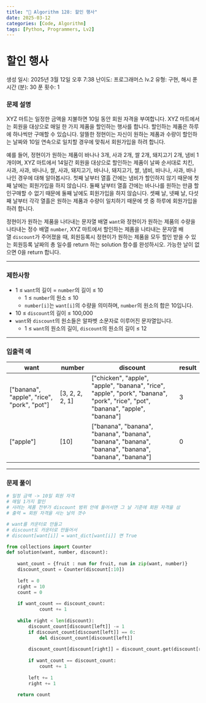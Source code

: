 ```yaml
---
title: "🧠 Algorithm 128: 할인 행사"
date: 2025-03-12
categories: [Code, Algorithm]
tags: [Python, Programmers, Lv2]
---
```


# 할인 행사

생성 일시: 2025년 3월 12일 오후 7:38
난이도: 프로그래머스 lv.2
유형: 구현, 해시
푼 시간 (분): 30
푼 횟수: 1

### **문제 설명**

XYZ 마트는 일정한 금액을 지불하면 10일 동안 회원 자격을 부여합니다. XYZ 마트에서는 회원을 대상으로 매일 한 가지 제품을 할인하는 행사를 합니다. 할인하는 제품은 하루에 하나씩만 구매할 수 있습니다. 알뜰한 정현이는 자신이 원하는 제품과 수량이 할인하는 날짜와 10일 연속으로 일치할 경우에 맞춰서 회원가입을 하려 합니다.

예를 들어, 정현이가 원하는 제품이 바나나 3개, 사과 2개, 쌀 2개, 돼지고기 2개, 냄비 1개이며, XYZ 마트에서 14일간 회원을 대상으로 할인하는 제품이 날짜 순서대로 치킨, 사과, 사과, 바나나, 쌀, 사과, 돼지고기, 바나나, 돼지고기, 쌀, 냄비, 바나나, 사과, 바나나인 경우에 대해 알아봅시다. 첫째 날부터 열흘 간에는 냄비가 할인하지 않기 때문에 첫째 날에는 회원가입을 하지 않습니다. 둘째 날부터 열흘 간에는 바나나를 원하는 만큼 할인구매할 수 없기 때문에 둘째 날에도 회원가입을 하지 않습니다. 셋째 날, 넷째 날, 다섯째 날부터 각각 열흘은 원하는 제품과 수량이 일치하기 때문에 셋 중 하루에 회원가입을 하려 합니다.

정현이가 원하는 제품을 나타내는 문자열 배열 `want`와 정현이가 원하는 제품의 수량을 나타내는 정수 배열 `number`, XYZ 마트에서 할인하는 제품을 나타내는 문자열 배열 `discount`가 주어졌을 때, 회원등록시 정현이가 원하는 제품을 모두 할인 받을 수 있는 회원등록 날짜의 총 일수를 return 하는 solution 함수를 완성하시오. 가능한 날이 없으면 0을 return 합니다.

---

### 제한사항

- 1 ≤ `want`의 길이 = `number`의 길이 ≤ 10
    - 1 ≤ `number`의 원소 ≤ 10
    - `number[i]`는 `want[i]`의 수량을 의미하며, `number`의 원소의 합은 10입니다.
- 10 ≤ `discount`의 길이 ≤ 100,000
- `want`와 `discount`의 원소들은 알파벳 소문자로 이루어진 문자열입니다.
    - 1 ≤ `want`의 원소의 길이, `discount`의 원소의 길이 ≤ 12

---

### 입출력 예

| want | number | discount | result |
| --- | --- | --- | --- |
| ["banana", "apple", "rice", "pork", "pot"] | [3, 2, 2, 2, 1] | ["chicken", "apple", "apple", "banana", "rice", "apple", "pork", "banana", "pork", "rice", "pot", "banana", "apple", "banana"] | 3 |
| ["apple"] | [10] | ["banana", "banana", "banana", "banana", "banana", "banana", "banana", "banana", "banana", "banana"] | 0 |

---

### 문제 풀이

```python
# 일정 금액 -> 10일 회원 자격
# 매일 1가지 할인
# 사려는 제품 전부가 discount 범위 안에 들어서면 그 날 기준에 회원 자격을 삼
# 출력 = 회원 자격을 사는 날의 갯수

# want를 카운터로 만들고
# discount도 카운터로 만들어서
# discount[want[i]] = want_dict[want[i]] 면 True

from collections import Counter
def solution(want, number, discount):
    
    want_count = {fruit : num for fruit, num in zip(want, number)}
    discount_count = Counter(discount[:10])
    
    left = 0
    right = 10
    count = 0
    
    if want_count == discount_count:
            count += 1
            
    while right < len(discount):
        discount_count[discount[left]] -= 1
        if discount_count[discount[left]] == 0:
            del discount_count[discount[left]]
            
        discount_count[discount[right]] = discount_count.get(discount[right], 0) + 1
        
        if want_count == discount_count:
            count += 1
            
        left += 1
        right += 1
        
    return count
```
